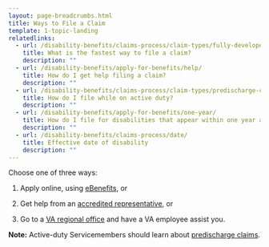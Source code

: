 ```yaml
---
layout: page-breadcrumbs.html
title: Ways to File a Claim
template: 1-topic-landing
relatedlinks:
  - url: /disability-benefits/claims-process/claim-types/fully-developed-claim/
    title: What is the fastest way to file a claim?
    description: ""
  - url: /disability-benefits/apply-for-benefits/help/
    title: How do I get help filing a claim?
    description: ""
  - url: /disability-benefits/claims-process/claim-types/predischarge-claim/
    title: How do I file while on active duty?
    description: ""
  - url: /disability-benefits/apply-for-benefits/one-year/
    title: How do I file for disabilities that appear within one year after discharge?
    description: ""
  - url: /disability-benefits/claims-process/date/
    title: Effective date of disability
    description: ""
---
```


Choose one of three ways:

1.	Apply online, using [eBenefits]( https://www.ebenefits.va.gov/ebenefits/about/feature?feature=disability-compensation), or

2.	Get help from an [accredited representative](/disability-benefits/apply-for-benefits/help/index.html), or

3.	Go to a [VA regional office](http://www.benefits.va.gov/benefits/offices.asp) and have a VA employee assist you.

**Note:** Active-duty Servicemembers should learn about [predischarge claims](/disability-benefits/claims-process/claim-types/predischarge-claim/index.html).
